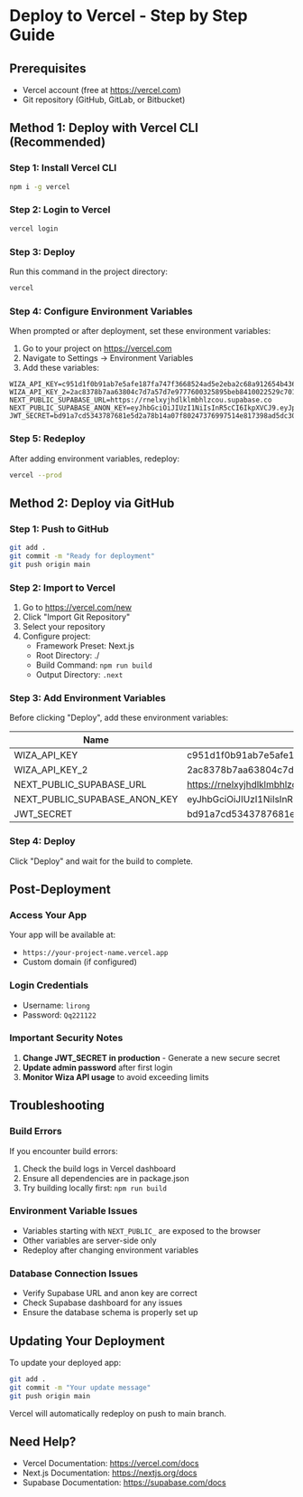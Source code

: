 # Deploy to Vercel - Step by Step Guide

## Prerequisites
- Vercel account (free at https://vercel.com)
- Git repository (GitHub, GitLab, or Bitbucket)

## Method 1: Deploy with Vercel CLI (Recommended)

### Step 1: Install Vercel CLI
```bash
npm i -g vercel
```

### Step 2: Login to Vercel
```bash
vercel login
```

### Step 3: Deploy
Run this command in the project directory:
```bash
vercel
```

### Step 4: Configure Environment Variables
When prompted or after deployment, set these environment variables:

1. Go to your project on https://vercel.com
2. Navigate to Settings → Environment Variables
3. Add these variables:

```
WIZA_API_KEY=c951d1f0b91ab7e5afe187fa747f3668524ad5e2eba2c68a912654b43682cab8
WIZA_API_KEY_2=2ac8378b7aa63804c7d7a57d7e9777600325895beb8410022529c70132bbf61b
NEXT_PUBLIC_SUPABASE_URL=https://rnelxyjhdlklmbhlzcou.supabase.co
NEXT_PUBLIC_SUPABASE_ANON_KEY=eyJhbGciOiJIUzI1NiIsInR5cCI6IkpXVCJ9.eyJpc3MiOiJzdXBhYmFzZSIsInJlZiI6InJuZWx4eWpoZGxrbG1iaGx6Y291Iiwicm9sZSI6ImFub24iLCJpYXQiOjE3NDk3NDkzNTIsImV4cCI6MjA2NTMyNTM1Mn0.P7FHDMekLm49KWueI2TSvS0q5KjqHOLLppbqUX37ews
JWT_SECRET=bd91a7cd5343787681e5d2a78b14a07f80247376997514e817398ad5dc30a4deeac47bef98e1d4939ba4967af548e5c75d1d124a7e7b3071d763c138fb83e6c7
```

### Step 5: Redeploy
After adding environment variables, redeploy:
```bash
vercel --prod
```

## Method 2: Deploy via GitHub

### Step 1: Push to GitHub
```bash
git add .
git commit -m "Ready for deployment"
git push origin main
```

### Step 2: Import to Vercel
1. Go to https://vercel.com/new
2. Click "Import Git Repository"
3. Select your repository
4. Configure project:
   - Framework Preset: Next.js
   - Root Directory: ./
   - Build Command: `npm run build`
   - Output Directory: `.next`

### Step 3: Add Environment Variables
Before clicking "Deploy", add these environment variables:

| Name | Value |
|------|-------|
| WIZA_API_KEY | c951d1f0b91ab7e5afe187fa747f3668524ad5e2eba2c68a912654b43682cab8 |
| WIZA_API_KEY_2 | 2ac8378b7aa63804c7d7a57d7e9777600325895beb8410022529c70132bbf61b |
| NEXT_PUBLIC_SUPABASE_URL | https://rnelxyjhdlklmbhlzcou.supabase.co |
| NEXT_PUBLIC_SUPABASE_ANON_KEY | eyJhbGciOiJIUzI1NiIsInR5cCI6IkpXVCJ9.eyJpc3MiOiJzdXBhYmFzZSIsInJlZiI6InJuZWx4eWpoZGxrbG1iaGx6Y291Iiwicm9sZSI6ImFub24iLCJpYXQiOjE3NDk3NDkzNTIsImV4cCI6MjA2NTMyNTM1Mn0.P7FHDMekLm49KWueI2TSvS0q5KjqHOLLppbqUX37ews |
| JWT_SECRET | bd91a7cd5343787681e5d2a78b14a07f80247376997514e817398ad5dc30a4deeac47bef98e1d4939ba4967af548e5c75d1d124a7e7b3071d763c138fb83e6c7 |

### Step 4: Deploy
Click "Deploy" and wait for the build to complete.

## Post-Deployment

### Access Your App
Your app will be available at:
- `https://your-project-name.vercel.app`
- Custom domain (if configured)

### Login Credentials
- Username: `lirong`
- Password: `Qq221122`

### Important Security Notes
1. **Change JWT_SECRET in production** - Generate a new secure secret
2. **Update admin password** after first login
3. **Monitor Wiza API usage** to avoid exceeding limits

## Troubleshooting

### Build Errors
If you encounter build errors:
1. Check the build logs in Vercel dashboard
2. Ensure all dependencies are in package.json
3. Try building locally first: `npm run build`

### Environment Variable Issues
- Variables starting with `NEXT_PUBLIC_` are exposed to the browser
- Other variables are server-side only
- Redeploy after changing environment variables

### Database Connection Issues
- Verify Supabase URL and anon key are correct
- Check Supabase dashboard for any issues
- Ensure the database schema is properly set up

## Updating Your Deployment

To update your deployed app:
```bash
git add .
git commit -m "Your update message"
git push origin main
```

Vercel will automatically redeploy on push to main branch.

## Need Help?
- Vercel Documentation: https://vercel.com/docs
- Next.js Documentation: https://nextjs.org/docs
- Supabase Documentation: https://supabase.com/docs 